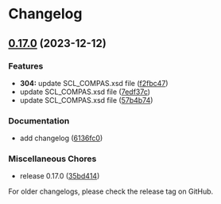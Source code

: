 # Changelog

## [0.17.0](https://github.com/com-pas/compas-core/compare/0.10.2...v0.17.0) (2023-12-12)


### Features

* **304:** update SCL_COMPAS.xsd file ([f2fbc47](https://github.com/com-pas/compas-core/commit/f2fbc472a65d144845961ab66edf7e90c849299b))
* update SCL_COMPAS.xsd file ([7edf37c](https://github.com/com-pas/compas-core/commit/7edf37ccb4dfaa93c628166d152b0f904431d30b))
* update SCL_COMPAS.xsd file ([57b4b74](https://github.com/com-pas/compas-core/commit/57b4b744d111faaad4ad3d39610a144a304f1823))


### Documentation

* add changelog ([6136fc0](https://github.com/com-pas/compas-core/commit/6136fc0aadaf379f8b3f783a411c1b26377825cf))


### Miscellaneous Chores

* release 0.17.0 ([35bd414](https://github.com/com-pas/compas-core/commit/35bd4143523ac1143f8c3312b6415b2d92fbacb1))

<!--
SPDX-FileCopyrightText: 2023 Alliander N.V.

SPDX-License-Identifier: Apache-2.0
-->
For older changelogs, please check the release tag on GitHub.
